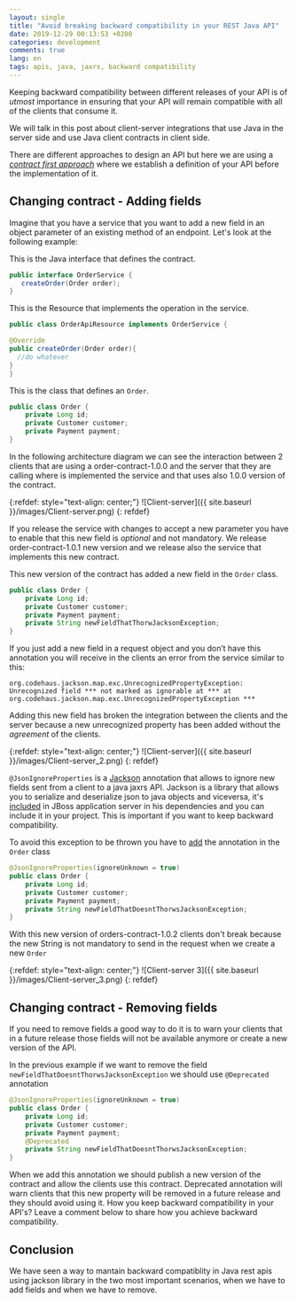 ```yaml
---
layout: single
title: "Avoid breaking backward compatibility in your REST Java API"
date: 2019-12-29 00:13:53 +0200
categories: development
comments: true
lang: en
tags: apis, java, jaxrs, backward compatibility
---
```


Keeping backward compatibility between different releases of your API is of _utmost_ importance in ensuring that your API will remain compatible with all of the clients that consume it.

We will talk in this post about client-server integrations that use Java in the server side and use Java client contracts in client side.

There are different approaches to design an API but here we are using a <a href="https://dzone.com/articles/designing-rest-api-what-is-contract-first">_contract first approach_</a> where we establish a definition of your API before the implementation of it. 


Changing contract - Adding fields
--------------------------------
 
Imagine that you have a service that you want to add a new field in an object parameter of an existing method of an endpoint. Let's look at the following example:

This is the Java interface that defines the contract. 

```java
public interface OrderService {
   createOrder(Order order);
}
```

This is the Resource that implements the operation in the service.

```java
public class OrderApiResource implements OrderService {

@Override
public createOrder(Order order){
  //do whatever
}
}

```
This is the class that defines an `Order`.

```java
public class Order {
    private Long id;
    private Customer customer;
    private Payment payment; 
}
```

In the following architecture diagram we can see the interaction between 2 clients that are using a order-contract-1.0.0 and the server that they are calling where is implemented the service and that uses also 1.0.0 version of the contract. 

{:refdef: style="text-align: center;"}
![Client-server]({{ site.baseurl }}/images/Client-server.png)
{: refdef}

If you release the service with changes to accept a new parameter you have to enable that this new field is *optional* and not mandatory. We release order-contract-1.0.1 new version and we release also the service that implements this new contract.  

This new version of the contract has added a new field in the `Order` class.

```java
public class Order {
    private Long id;
    private Customer customer;
    private Payment payment;
    private String newFieldThatThorwJacksonException;
}
```

If you just add a new field in a request object and you don’t have this annotation you will receive in the clients an error from the service similar to this:

```
org.codehaus.jackson.map.exc.UnrecognizedPropertyException: Unrecognized field *** not marked as ignorable at *** at org.codehaus.jackson.map.exc.UnrecognizedPropertyException ***
```

Adding this new field has broken the integration between the clients and the server because a new unrecognized property has been added without the _agreement_ of the clients.

{:refdef: style="text-align: center;"}
![Client-server]({{ site.baseurl }}/images/Client-server_2.png)
{: refdef} 

`@JsonIgnoreProperties` is a <a href="https://github.com/FasterXML/jackson">Jackson</a> annotation that allows to ignore new fields sent from a client to a java jaxrs API. Jackson is a library that allows you to serialize and deserialize json to java objects and viceversa, it's <a href="https://docs.jboss.org/resteasy/docs/3.0.2.Final/userguide/html/json.html">included</a> in JBoss application server in his dependencies and you can include it in your project. This is important if you want to keep backward compatibility.

To avoid this exception to be thrown you have to <a href="https://stackoverflow.com/questions/5455014/ignoring-new-fields-on-json-objects-using-jackson">add</a> the annotation in the `Order` class 

```java
@JsonIgnoreProperties(ignoreUnknown = true)
public class Order {
    private Long id;
    private Customer customer;
    private Payment payment;
    private String newFieldThatDoesntThorwsJacksonException;
}
```
With this new version of orders-contract-1.0.2 clients don't break because the new String is not mandatory to send in the request when we create a new `Order`

{:refdef: style="text-align: center;"}
![Client-server 3]({{ site.baseurl }}/images/Client-server_3.png)
{: refdef}

Changing contract - Removing fields
------------------------------
If you need to remove fields a good way to do it is to warn your clients that in a future release those fields will not be available anymore or create a new version of the API.

In the previous example if we want to remove the field `newFieldThatDoesntThorwsJacksonException` we should use `@Deprecated` annotation 

```java
@JsonIgnoreProperties(ignoreUnknown = true)
public class Order {
    private Long id;
    private Customer customer;
    private Payment payment;
    @Deprecated
    private String newFieldThatDoesntThorwsJacksonException;
}
```
When we add this annotation we should publish a new version of the contract and allow the clients use this contract. Deprecated annotation will warn clients that this new property will be removed in a future release and they should avoid using it. How you keep backward compatibility in your API's? Leave a comment below to share how you achieve backward compatibility. 


Conclusion
-------------------------
We have seen a way to mantain backward compatiblity in Java rest apis using jackson library in the two most important scenarios, when we have to add fields and when we have to remove. 








 















  












